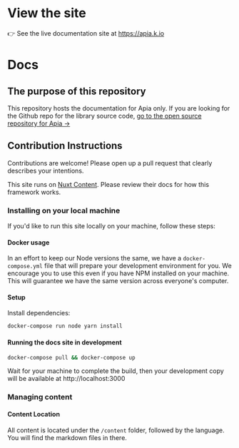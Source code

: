 # View the site

👉 See the live documentation site at https://apia.k.io

# Docs

## The purpose of this repository

This repository hosts the documentation for Apia only. If you are looking for the Github repo for the library source code, [go to the open source repository for Apia →](https://github.com/krystal/apia)

## Contribution Instructions

Contributions are welcome! Please open up a pull request that clearly describes your intentions.

This site runs on [Nuxt Content](https://content.nuxtjs.org/). Please review their docs for how this framework works.

### Installing on your local machine

If you'd like to run this site locally on your machine, follow these steps:

#### Docker usage

In an effort to keep our Node versions the same, we have a `docker-compose.yml` file that will prepare your development environment for you. We encourage you to use this even if you have NPM installed on your machine. This will guarantee we have the same version across everyone's computer.

#### Setup

Install dependencies:

```bash
docker-compose run node yarn install
```

#### Running the docs site in development

```bash
docker-compose pull && docker-compose up
```

Wait for your machine to complete the build, then your development copy will be available at http://localhost:3000

### Managing content

#### Content Location

All content is located under the `/content` folder, followed by the language. You will find the markdown files in there.
